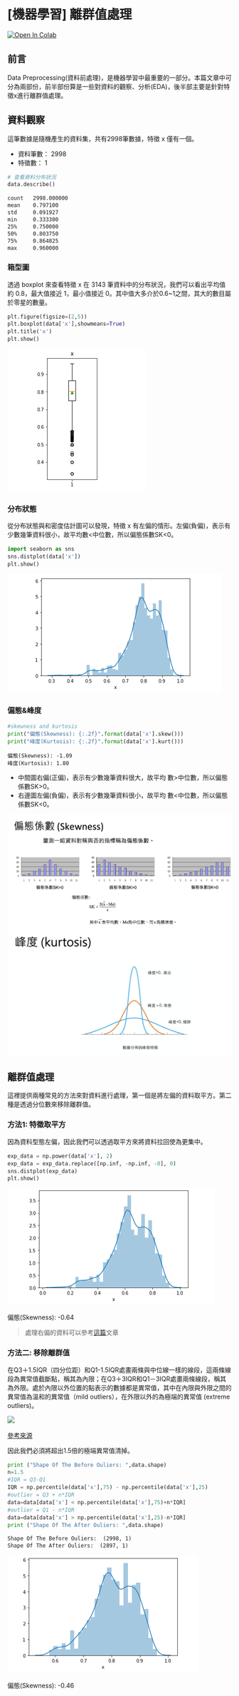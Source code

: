 # [機器學習] 離群值處理
[![Open In Colab](https://colab.research.google.com/assets/colab-badge.svg)](https://colab.research.google.com/github/1010code/python-outliers-clean/blob/main/example.ipynb)
## 前言
Data Preprocessing(資料前處理)，是機器學習中最重要的一部分。本篇文章中可分為兩部份，前半部份算是一些對資料的觀察、分析(EDA)，後半部主要是針對特徵x進行離群值處理。

## 資料觀察
這筆數據是隨機產生的資料集，共有2998筆數據，特徵 x 僅有一個。

- 資料筆數： 2998
- 特徵數： 1

```python
# 查看資料分布狀況
data.describe()
```

```
count	2998.000000
mean	0.797100
std	    0.091927
min	    0.333300
25%	    0.750000
50%	    0.803750
75%	    0.864825
max	    0.960000
```

### 箱型圖
透過 boxplot 來查看特徵 x 在 3143 筆資料中的分布狀況，我們可以看出平均值約 0.8，最大值接近 1，最小值接近 0。其中值大多介於0.6~1之間，其大的數目屬於零星的數量。

```python
plt.figure(figsize=(2,5))
plt.boxplot(data['x'],showmeans=True)
plt.title('x')
plt.show()
```

![](./screenshot/img1100402-1.png)

### 分布狀態
從分布狀態與和密度估計圖可以發現，特徵 x 有左偏的情形。左偏(負偏)，表示有少數幾筆資料很小，故平均數<中位數，所以偏態係數SK<0。

```python
import seaborn as sns
sns.distplot(data['x'])
plt.show()
```

![](./screenshot/img1100402-2.png)

### 偏態&峰度

```python
#skewness and kurtosis
print("偏態(Skewness): {:.2f}".format(data['x'].skew()))
print("峰度(Kurtosis): {:.2f}".format(data['x'].kurt()))
```

```
偏態(Skewness): -1.09
峰度(Kurtosis): 1.80
```

- 中間圖右偏(正偏)，表示有少數幾筆資料很大，故平均 數>中位數，所以偏態係數SK>0。
- 右邊圖左偏(負偏)，表示有少數幾筆資料很小，故平均 數<中位數，所以偏態係數SK<0。

![](./screenshot/img1100402-3.png)
![](./screenshot/img1100402-4.png)

## 離群值處理
這裡提供兩種常見的方法來對資料進行處理，第一個是將左偏的資料取平方。第二種是透過分位數來移除離群值。

### 方法1: 特徵取平方
因為資料型態左偏，因此我們可以透過取平方來將資料拉回使為更集中。

```python
exp_data = np.power(data['x'], 2)
exp_data = exp_data.replace([np.inf, -np.inf, -0], 0)
sns.distplot(exp_data)
plt.show()
```

![](./screenshot/img1100402-5.png)

偏態(Skewness): -0.64

> 處理右偏的資料可以參考[這篇](https://medium.com/%E4%BA%82%E9%BB%9E%E6%8A%80%E8%83%BD%E6%A8%B9%E7%9A%84%E4%BA%BA%E7%94%9F/5%E7%A8%AE%E4%BF%AE%E6%AD%A3%E8%B3%87%E6%96%99%E5%81%8F%E6%85%8B%E7%9A%84%E6%96%B9%E6%B3%95%E5%8F%8A%E5%85%B6python%E6%87%89%E7%94%A8-c387c4f32ebe)文章

### 方法二: 移除離群值
在Q3＋1.5IQR（四分位距）和Q1-1.5IQR處畫兩條與中位線一樣的線段，這兩條線段為異常值截斷點，稱其為內限；在Q3＋3IQR和Q1－3IQR處畫兩條線段，稱其為外限。處於內限以外位置的點表示的數據都是異常值，其中在內限與外限之間的異常值為溫和的異常值（mild outliers），在外限以外的為極端的異常值 (extreme outliers)。

![](https://wiki.mbalib.com/w/images/thumb/9/97/%E7%AE%B1%E7%BA%BF%E5%9B%BE%E5%9B%BE%E7%A4%BA.jpg/400px-%E7%AE%B1%E7%BA%BF%E5%9B%BE%E5%9B%BE%E7%A4%BA.jpg)

[參考來源](https://wiki.mbalib.com/zh-tw/%E7%AE%B1%E7%BA%BF%E5%9B%BE)

因此我們必須將超出1.5倍的極端異常值清掉。

```python
print ("Shape Of The Before Ouliers: ",data.shape)
n=1.5
#IQR = Q3-Q1
IQR = np.percentile(data['x'],75) - np.percentile(data['x'],25)
#outlier = Q3 + n*IQR 
data=data[data['x'] < np.percentile(data['x'],75)+n*IQR]
#outlier = Q1 - n*IQR 
data=data[data['x'] > np.percentile(data['x'],25)-n*IQR]
print ("Shape Of The After Ouliers: ",data.shape)
```

```
Shape Of The Before Ouliers:  (2998, 1)
Shape Of The After Ouliers:  (2897, 1)
```

![](./screenshot/img1100402-6.png)

偏態(Skewness): -0.46